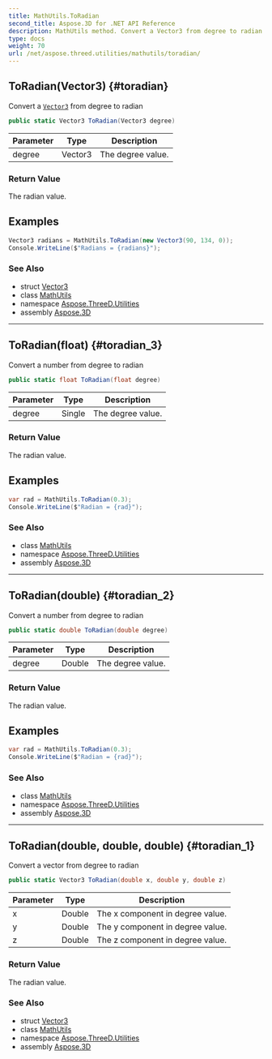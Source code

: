 ```yaml
---
title: MathUtils.ToRadian
second_title: Aspose.3D for .NET API Reference
description: MathUtils method. Convert a Vector3 from degree to radian
type: docs
weight: 70
url: /net/aspose.threed.utilities/mathutils/toradian/
---
```

## ToRadian(Vector3) {#toradian}

Convert a [`Vector3`](../../vector3/) from degree to radian

```csharp
public static Vector3 ToRadian(Vector3 degree)
```

| Parameter | Type | Description |
| --- | --- | --- |
| degree | Vector3 | The degree value. |

### Return Value

The radian value.

## Examples

```csharp
Vector3 radians = MathUtils.ToRadian(new Vector3(90, 134, 0));
Console.WriteLine($"Radians = {radians}");
```

### See Also

* struct [Vector3](../../vector3/)
* class [MathUtils](../)
* namespace [Aspose.ThreeD.Utilities](../../mathutils/)
* assembly [Aspose.3D](../../../)

---

## ToRadian(float) {#toradian_3}

Convert a number from degree to radian

```csharp
public static float ToRadian(float degree)
```

| Parameter | Type | Description |
| --- | --- | --- |
| degree | Single | The degree value. |

### Return Value

The radian value.

## Examples

```csharp
var rad = MathUtils.ToRadian(0.3);
Console.WriteLine($"Radian = {rad}");
```

### See Also

* class [MathUtils](../)
* namespace [Aspose.ThreeD.Utilities](../../mathutils/)
* assembly [Aspose.3D](../../../)

---

## ToRadian(double) {#toradian_2}

Convert a number from degree to radian

```csharp
public static double ToRadian(double degree)
```

| Parameter | Type | Description |
| --- | --- | --- |
| degree | Double | The degree value. |

### Return Value

The radian value.

## Examples

```csharp
var rad = MathUtils.ToRadian(0.3);
Console.WriteLine($"Radian = {rad}");
```

### See Also

* class [MathUtils](../)
* namespace [Aspose.ThreeD.Utilities](../../mathutils/)
* assembly [Aspose.3D](../../../)

---

## ToRadian(double, double, double) {#toradian_1}

Convert a vector from degree to radian

```csharp
public static Vector3 ToRadian(double x, double y, double z)
```

| Parameter | Type | Description |
| --- | --- | --- |
| x | Double | The x component in degree value. |
| y | Double | The y component in degree value. |
| z | Double | The z component in degree value. |

### Return Value

The radian value.

### See Also

* struct [Vector3](../../vector3/)
* class [MathUtils](../)
* namespace [Aspose.ThreeD.Utilities](../../mathutils/)
* assembly [Aspose.3D](../../../)


